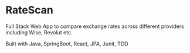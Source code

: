 # RateScan
 Full Stack Web App to compare exchange rates across different providers including Wise, Revolut etc.

 Built with Java, SpringBoot, React, JPA, Junit, TDD

